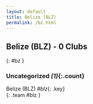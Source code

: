 ```yaml
---
layout: default
title: Belize (BLZ)
permalink: /bz.html
---
```



## Belize (BLZ) - 0 Clubs
{: #bz }









### Uncategorized _(1)_{:.count}


Belize  (BLZ)  _#blz_{: .key} <br>
{: .team #blz }


 
